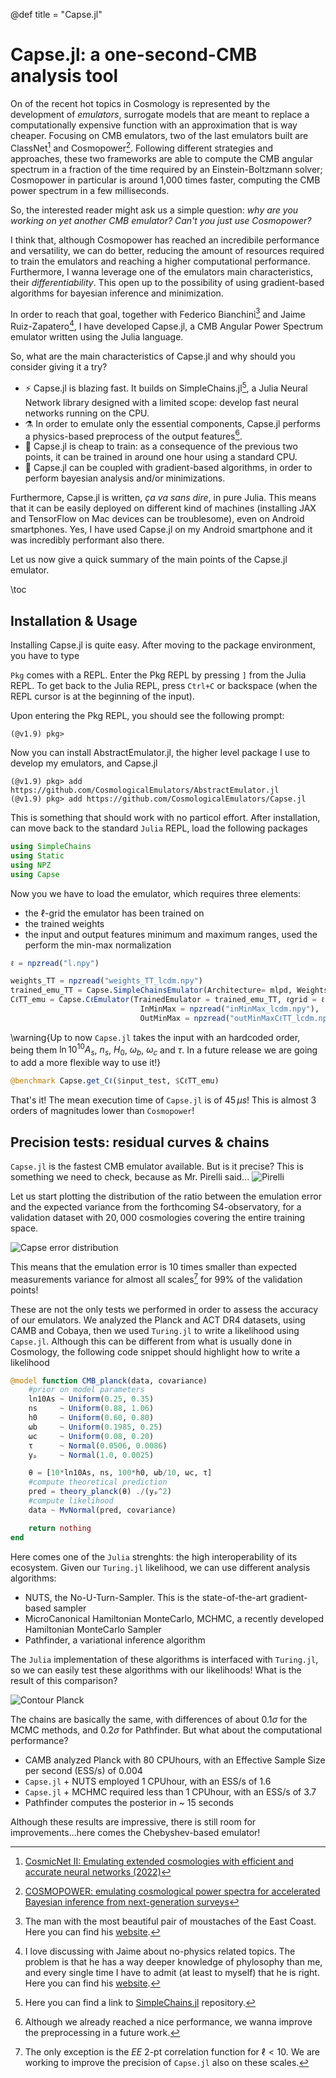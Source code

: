 @def title = "Capse.jl"

# Capse.jl: a one-second-CMB analysis tool

On of the recent hot topics in Cosmology is represented by the development of _emulators_, surrogate models that are meant to replace a computationally expensive function with an approximation that is way cheaper. Focusing on CMB emulators, two of the last emulators built are ClassNet[^classnet] and Cosmopower[^cosmopower]. Following different strategies and approaches, these two frameworks are able to compute the CMB angular spectrum in a fraction of the time required by an Einstein-Boltzmann solver; Cosmopower in particular is around 1,000 times faster, computing the CMB power spectrum in a few milliseconds.

So, the interested reader might ask us a simple question: *why are you working on yet another CMB emulator? Can't you just use Cosmopower?*

I think that, although Cosmopower has reached an incredibile performance and versatility, we can do better, reducing the amount of resources required to train the emulators and reaching a higher computational performance. Furthermore, I wanna leverage one of the emulators main characteristics, their _differentiability_. This open up to the possibility of using gradient-based algorithms for bayesian inference and minimization.

In order to reach that goal, together with Federico Bianchini[^moustache] and Jaime Ruiz-Zapatero[^phylosophy], I have developed Capse.jl, a CMB Angular Power Spectrum emulator written using the Julia language.

So, what are the main characteristics of Capse.jl and why should you consider giving it a try?

- ⚡ Capse.jl is blazing fast. It builds on SimpleChains.jl[^simplechains], a Julia Neural Network library designed with a limited scope: develop fast neural networks running on the CPU.
- ⚗️ In order to emulate only the essential components, Capse.jl performs a physics-based preprocess of the output features[^preprocess].
- 🔋 Capse.jl is cheap to train: as a consequence of the previous two points, it can be trained in around one hour using a standard CPU.
- 🎯 Capse.jl can be coupled with gradient-based algorithms, in order to perform bayesian analysis and/or minimizations.

Furthermore, Capse.jl is written, _ça va sans dire_, in pure Julia. This means that it can be easily deployed on different kind of machines (installing JAX and TensorFlow on Mac devices can be troublesome), even on Android smartphones. Yes, I have used Capse.jl on my Android smartphone and it was incredibly performant also there.

Let us now give a quick summary of the main points of the Capse.jl emulator.


\toc

## Installation & Usage

Installing Capse.jl is quite easy. After moving to the package environment, you have to type

`Pkg` comes with a REPL. Enter the Pkg REPL by pressing `]` from the Julia REPL. To get back to the Julia REPL, press `Ctrl+C` or backspace (when the REPL cursor is at the beginning of the input).

Upon entering the Pkg REPL, you should see the following prompt:

```
(@v1.9) pkg>
```
Now you can install AbstractEmulator.jl, the higher level package I use to develop my emulators, and Capse.jl
```
(@v1.9) pkg> add https://github.com/CosmologicalEmulators/AbstractEmulator.jl
(@v1.9) pkg> add https://github.com/CosmologicalEmulators/Capse.jl
```

This is something that should work with no particol effort. After installation, can move back to the standard `Julia` REPL, load the following packages
```julia
using SimpleChains
using Static
using NPZ
using Capse
```
Now you we have to load the emulator, which requires three elements:
- the $\ell$-grid the emulator has been trained on
- the trained weights
- the input and output features minimum and maximum ranges, used the perform the min-max normalization

```julia
ℓ = npzread("l.npy")

weights_TT = npzread("weights_TT_lcdm.npy")
trained_emu_TT = Capse.SimpleChainsEmulator(Architecture= mlpd, Weights = weights_TT)
CℓTT_emu = Capse.CℓEmulator(TrainedEmulator = trained_emu_TT, ℓgrid = ℓ,
                             InMinMax = npzread("inMinMax_lcdm.npy"),
                             OutMinMax = npzread("outMinMaxCℓTT_lcdm.npy"))
```
\warning{Up to now `Capse.jl` takes the input with an hardcoded order, being them $\ln 10^{10}A_s$, $n_s$, $H_0$, $\omega_b$, $\omega_c$ and $\tau$. In a future release we are going to add a more flexible way to use it!}

```julia
@benchmark Capse.get_Cℓ($input_test, $CℓTT_emu)
```
That's it! The mean execution time of `Capse.jl` is of $45\,\mu s$! This is almost 3 orders of magnitudes lower than `Cosmopower`!

## Precision tests: residual curves & chains

`Capse.jl` is the fastest CMB emulator available. But is it precise? This is something we need to check, because as Mr. Pirelli said...
![Pirelli](https://github.com/marcobonici/marcobonici.github.io/assets/58727599/da73ded5-0ad9-4855-aa06-e8696d96e6d1)

Let us start plotting the distribution of the ratio between the emulation error and the expected variance from the forthcoming S4-observatory, for a validation dataset with $20,000$ cosmologies covering the entire training space.

![Capse error distribution](https://github.com/marcobonici/marcobonici.github.io/assets/58727599/4de40963-9596-42f0-a37d-fb1cb348667b)

This means that the emulation error is $10$ times smaller than expected measurements variance for almost all scales[^scales] for $99\%$ of the validation points!

These are not the only tests we performed in order to assess the accuracy of our emulators. We analyzed the Planck and ACT DR4 datasets, using CAMB and Cobaya, then we used `Turing.jl` to write a likelihood using `Capse.jl`. Although this can be different from what is usually done in Cosmology, the following code snippet should highlight how to write a likelihood

```julia
@model function CMB_planck(data, covariance)
    #prior on model parameters
    ln10As ~ Uniform(0.25, 0.35)
    ns     ~ Uniform(0.88, 1.06)
    h0     ~ Uniform(0.60, 0.80)
    ωb     ~ Uniform(0.1985, 0.25)
    ωc     ~ Uniform(0.08, 0.20)
    τ      ~ Normal(0.0506, 0.0086)
    yₚ     ~ Normal(1.0, 0.0025)

    θ = [10*ln10As, ns, 100*h0, ωb/10, ωc, τ]
    #compute theoretical prediction
    pred = theory_planck(θ) ./(yₚ^2)
    #compute likelihood
    data ~ MvNormal(pred, covariance)

    return nothing
end
```
Here comes one of the `Julia` strenghts: the high interoperability of its ecosystem. Given our `Turing.jl` likelihood, we can use different analysis algorithms:
- NUTS, the No-U-Turn-Sampler. This is the state-of-the-art gradient-based sampler
- MicroCanonical Hamiltonian MonteCarlo, MCHMC, a recently developed Hamiltonian MonteCarlo Sampler
- Pathfinder, a variational inference algorithm

The `Julia` implementation of these algorithms is interfaced with `Turing.jl`, so we can easily test these algorithms with our likelihoods!
What is the result of this comparison?


![Contour Planck](https://github.com/marcobonici/marcobonici.github.io/assets/58727599/6ad77fa6-5df7-4edd-b629-35aef48f312b)

The chains are basically the same, with differences of about $0.1\sigma$ for the MCMC methods, and $0.2\sigma$ for Pathfinder. But what about the computational performance?

- CAMB analyzed Planck with $80$ CPUhours, with an Effective Sample Size per second (ESS/s) of $0.004$
- `Capse.jl` + NUTS employed 1 CPUhour, with an ESS/s of 1.6
- `Capse.jl` + MCHMC required less than 1 CPUhour, with an ESS/s of 3.7
- Pathfinder computes the posterior in ~ $15$ seconds

Although these results are impressive, there is still room for improvements...here comes the Chebyshev-based emulator!


[^classnet]: [CosmicNet II: Emulating extended cosmologies with efficient and accurate neural networks (2022)](https://arxiv.org/abs/2207.05707)
[^cosmopower]: [COSMOPOWER: emulating cosmological power spectra for accelerated Bayesian inference from next-generation surveys](https://arxiv.org/abs/2106.03846)
[^moustache]: The man with the most beautiful pair of moustaches of the East Coast. Here you can find his [website](https://fbianchini.github.io/).
[^phylosophy]: I love discussing with Jaime about no-physics related topics. The problem is that he has a way deeper knowledge of phylosophy than me, and every single time I have to admit (at least to myself) that he is right. Here you can find his [website](https://jaimeruizzapatero.net/).
[^simplechains]: Here you can find a link to [SimpleChains.jl](https://github.com/PumasAI/SimpleChains.jl) repository.
[^preprocess]: Although we already reached a nice performance, we wanna improve the preprocessing in a future work.
[^scales]: The only exception is the $EE$ 2-pt correlation function for $\ell<10$. We are working to improve the precision of `Capse.jl` also on these scales.
